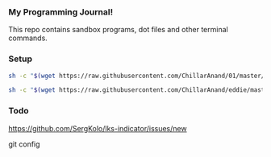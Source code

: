 ### My Programming Journal!

This repo contains sandbox programs, dot files and other terminal commands.


### Setup

```sh
sh -c "$(wget https://raw.githubusercontent.com/ChillarAnand/01/master/ubuntu/bin/start.sh -O -)"
```

```sh
sh -c "$(wget https://raw.githubusercontent.com/ChillarAnand/eddie/master/ubuntu/scripts/bootstrap_terminal.sh -O -)"
```


### Todo

https://github.com/SergKolo/lks-indicator/issues/new

git config
